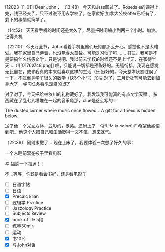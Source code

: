 [[2023-11-01]]
Dear John：
  （13:48）
    今天和Jess聊过了。Rosedale的课得上完，钱已经交了，只不过说不用去学校了。在家就好
    加拿大公校offer已经有了，剩下的事情就简单了。

   （14:52）
     天天看手机的时间还是太久了，尽量把时间缩小到两三个小时。加油。记得关机

  （22:10）
    今天万圣节，John
    看着手机里他们玩的都那么开心，感觉也不是太难受。我在家里自己待着，也没觉得太孤独。可能是习惯了吧....... 打住，我可是不是要搞什么伤感文学。只是说吧，我以前去学校的时候还不是上半天，在家待半天...（![[01760748.png]]    哎，只能说一切都是预备好的。无缝衔接。我现在感觉无比自在，或许我真的本来就喜欢这样的生活（乐
    挺好的，今天整体状态耽误了一下，不过倒是学了很久的数学（快3个小时）加油
    对了，二月份极有可能去到加拿大了... 学习任务看来是紧的很了

   对了对了，今天把给林依川的礼物藏好了。我发现我可能真的有点文学天赋 。东西藏在了乱七八糟堆在一起的音乐角那，clue是这么写的：
   
   The dusted corner where music 
             once flowed...
      A gift for a friend is 
             hidden below.
   
   送了他一个光立方体，五彩的，很美。还附上了一句“Life is colorful”
   希望他能悟到吧... 他这个人把自己和生活贬得一文不值，想来就气。

 （22:38）
   刚刚水撒了... 现在上床了。我要体验一次想了好久的事：

   一个人睡前窝在被子里看电影

   幸 福感一下拉满！！

   不...等等，你说是看会书好，还是看电影？
   



  


- [ ] 日语字帖
- [ ] 日语
- [x] Precalc khan
- [ ] 逻辑学 Practice
- [ ] Jazzology Practice
- [ ]  Subjects Review
- [x] book of life 5段
- [ ] 练琴30min
- [ ] 运动
- [x] 书10%
- [x]  与John对话